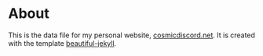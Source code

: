# About

This is the data file for my personal website, [cosmicdiscord.net](https://cosmicdiscord.net). It is created with the template [beautiful-jekyll](https://github.com/daattali/beautiful-jekyll).  